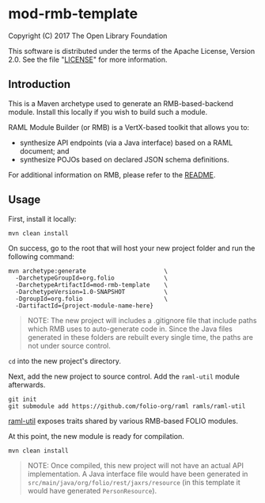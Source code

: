 # mod-rmb-template

Copyright (C) 2017 The Open Library Foundation

This software is distributed under the terms of the Apache License, Version 2.0. See the file "[LICENSE](LICENSE)" for more information.

## Introduction

This is a Maven archetype used to generate an RMB-based-backend module. Install this locally if you wish to build such a module.

RAML Module Builder (or RMB) is a VertX-based toolkit that allows you to:
* synthesize API endpoints (via a Java interface) based on a RAML document; and
* synthesize POJOs based on declared JSON schema definitions.

For additional information on RMB, please refer to the [README](https://github.com/folio-org/raml-module-builder).


## Usage

First, install it locally:

```
mvn clean install
```

On success, go to the root that will host your new project folder and run the following command:

```
mvn archetype:generate                      \
  -DarchetypeGroupId=org.folio              \
  -DarchetypeArtifactId=mod-rmb-template    \
  -DarchetypeVersion=1.0-SNAPSHOT           \
  -DgroupId=org.folio                       \
  -DartifactId={project-module-name-here}
```

> NOTE: The new project will includes a .gitignore file that include paths which RMB uses to auto-generate code in. Since the Java files generated in these folders are rebuilt every single time, the paths are not under source control.

`cd` into the new project's directory.

Next, add the new project to source control. Add the `raml-util` module afterwards.

```
git init
git submodule add https://github.com/folio-org/raml ramls/raml-util
```

[raml-util](https://github.com/folio-org/raml) exposes traits shared by various RMB-based FOLIO modules.

At this point, the new module is ready for compilation.

`mvn clean install`

> NOTE: Once compiled, this new project will not have an actual API implementation. A Java interface file would have been generated in `src/main/java/org/folio/rest/jaxrs/resource` (in this template it would have generated `PersonResource`).
